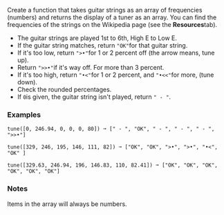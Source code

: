 Create a function that takes guitar strings as an array of frequencies (numbers) and returns the display of a tuner as an array. You can find the frequencies of the strings on the Wikipedia page (see the **Resources**tab).

*   The guitar strings are played 1st to 6th, High E to Low E.
*   If the guitar string matches, return `"OK"`for that guitar string.
*   If it's too low, return `">•"`for 1 or 2 percent off (the arrow means, tune up).
*   Return `">>•"`if it's way off. For more than 3 percent.
*   If it's too high, return `"•<"`for 1 or 2 percent, and `"•<<"`for more, (tune down).
*   Check the rounded percentages.
*   If `0`is given, the guitar string isn't played, return `" - "`.


### Examples ###
    tune([0, 246.94, 0, 0, 0, 80]) ➞ [" - ", "OK", " - ", " - ", " - ", ">>•"]

    tune([329, 246, 195, 146, 111, 82]) ➞ ["OK", "OK", ">•", ">•", "•<", "OK" ]

    tune([329.63, 246.94, 196, 146.83, 110, 82.41]) ➞ ["OK", "OK", "OK", "OK", "OK", "OK"]


### Notes ###
Items in the array will always be numbers.